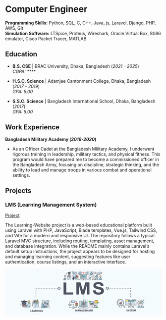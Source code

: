 # Computer Engineer

**Programming Skills:** Python, SQL, C, C++, Java, js, Laravel, Django, PHP, AWS, Git  
**Simulation Software:** LTSpice, Proteus, Wireshark, Oracle Virtual Box, 8086 emulator, Cisco Packet Tracer, MATLAB

## Education

- **B.S. CSE** | BRAC University, Dhaka, Bangladesh (_2021 - 2025_)  
  _CGPA: ****_

- **H.S.C. Science** | Adamjee Cantonment College, Dhaka, Bangladesh (_2017 - 2019_)  
  _GPA: 5.00_

- **S.S.C. Science** | Bangladesh International School, Dhaka, Bangladesh (_2017_)  
  _GPA: 5.00_

## Work Experience
**Bangladesh Military Academy (_2019-2020_)**
- As an Officer Cadet at the Bangladesh Military Academy, I underwent rigorous training in leadership, military tactics, and physical fitness. This program would have prepared me to become a commissioned officer in the Bangladesh Army, focusing on discipline, strategic thinking, and the ability to lead and manage troops in various combat and operational settings.

## Projects
### LMS (Learning Management System)
[Project](https://github.com/fzn011/Learning-Website)

The Learning-Website project is a web-based educational platform built using Laravel with PHP, JavaScript, Blade templates, Vue.js, Tailwind CSS, and Vite for a modern and responsive UI. The repository follows a typical Laravel MVC structure, including routing, templating, asset management, and database integration. While the README mainly contains Laravel’s default setup instructions, the project appears to be designed for hosting and managing learning content, suggesting features like user authentication, course listings, and an interactive interface.

![LMS](/assets/LMS.png)
